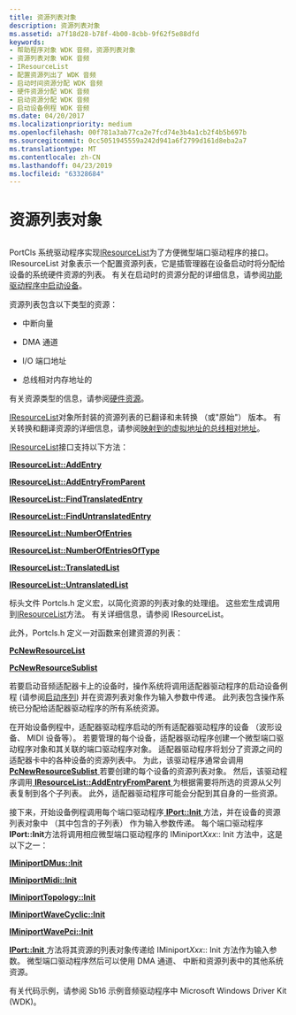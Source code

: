 ```yaml
---
title: 资源列表对象
description: 资源列表对象
ms.assetid: a7f18d28-b78f-4b00-8cbb-9f62f5e88dfd
keywords:
- 帮助程序对象 WDK 音频，资源列表对象
- 资源列表对象 WDK 音频
- IResourceList
- 配置资源列出了 WDK 音频
- 启动时间资源分配 WDK 音频
- 硬件资源分配 WDK 音频
- 启动资源分配 WDK 音频
- 启动设备例程 WDK 音频
ms.date: 04/20/2017
ms.localizationpriority: medium
ms.openlocfilehash: 00f781a3ab77ca2e7fcd74e3b4a1cb2f4b5b697b
ms.sourcegitcommit: 0cc5051945559a242d941a6f2799d161d8eba2a7
ms.translationtype: MT
ms.contentlocale: zh-CN
ms.lasthandoff: 04/23/2019
ms.locfileid: "63328684"
---
```

# <a name="resource-list-objects"></a>资源列表对象


## <span id="resource_list_objects"></span><span id="RESOURCE_LIST_OBJECTS"></span>


PortCls 系统驱动程序实现[IResourceList](https://msdn.microsoft.com/library/windows/hardware/ff536976)为了方便微型端口驱动程序的接口。 IResourceList 对象表示一个配置资源列表，它是插管理器在设备启动时将分配给设备的系统硬件资源的列表。 有关在启动时的资源分配的详细信息，请参阅[功能驱动程序中启动设备](https://msdn.microsoft.com/library/windows/hardware/ff563856)。

资源列表包含以下类型的资源：

-   中断向量

-   DMA 通道

-   I/O 端口地址

-   总线相对内存地址的

有关资源类型的信息，请参阅[硬件资源](https://msdn.microsoft.com/library/windows/hardware/ff547012)。

[IResourceList](https://msdn.microsoft.com/library/windows/hardware/ff536976)对象所封装的资源列表的已翻译和未转换 （或"原始"） 版本。 有关转换和翻译资源的详细信息，请参阅[映射到的虚拟地址的总线相对地址](https://msdn.microsoft.com/library/windows/hardware/ff554399)。

[IResourceList](https://msdn.microsoft.com/library/windows/hardware/ff536976)接口支持以下方法：

[**IResourceList::AddEntry**](https://msdn.microsoft.com/library/windows/hardware/ff536978)

[**IResourceList::AddEntryFromParent**](https://msdn.microsoft.com/library/windows/hardware/ff536981)

[**IResourceList::FindTranslatedEntry**](https://msdn.microsoft.com/library/windows/hardware/ff536982)

[**IResourceList::FindUntranslatedEntry**](https://msdn.microsoft.com/library/windows/hardware/ff536984)

[**IResourceList::NumberOfEntries**](https://msdn.microsoft.com/library/windows/hardware/ff536986)

[**IResourceList::NumberOfEntriesOfType**](https://msdn.microsoft.com/library/windows/hardware/ff536988)

[**IResourceList::TranslatedList**](https://msdn.microsoft.com/library/windows/hardware/ff536990)

[**IResourceList::UntranslatedList**](https://msdn.microsoft.com/library/windows/hardware/ff536991)

标头文件 Portcls.h 定义宏，以简化资源的列表对象的处理组。 这些宏生成调用到[IResourceList](https://msdn.microsoft.com/library/windows/hardware/ff536976)方法。 有关详细信息，请参阅 IResourceList。

此外，Portcls.h 定义一对函数来创建资源的列表：

[**PcNewResourceList**](https://msdn.microsoft.com/library/windows/hardware/ff537717)

[**PcNewResourceSublist**](https://msdn.microsoft.com/library/windows/hardware/ff537718)

若要启动音频适配器卡上的设备时，操作系统将调用适配器驱动程序的启动设备例程 (请参阅[启动序列](startup-sequence.md)) 并在资源列表对象作为输入参数中传递。 此列表包含操作系统已分配给适配器驱动程序的所有系统资源。

在开始设备例程中，适配器驱动程序启动的所有适配器驱动程序的设备 （波形设备、 MIDI 设备等）。 若要管理的每个设备，适配器驱动程序创建一个微型端口驱动程序对象和其关联的端口驱动程序对象。 适配器驱动程序将划分了资源之间的适配器卡中的各种设备的资源列表中。 为此，该驱动程序通常会调用[ **PcNewResourceSublist** ](https://msdn.microsoft.com/library/windows/hardware/ff537718)若要创建的每个设备的资源列表对象。 然后，该驱动程序调用[ **IResourceList::AddEntryFromParent** ](https://msdn.microsoft.com/library/windows/hardware/ff536981)为根据需要将所选的资源从父列表复制到各个子列表。 此外，适配器驱动程序可能会分配到其自身的一些资源。

接下来，开始设备例程调用每个端口驱动程序[ **IPort::Init** ](https://msdn.microsoft.com/library/windows/hardware/ff536943)方法，并在设备的资源列表对象中 （其中包含的子列表） 作为输入参数传递。 每个端口驱动程序**IPort::Init**方法将调用相应微型端口驱动程序的 IMiniport*Xxx*:: Init 方法中，这是以下之一：

[**IMiniportDMus::Init**](https://msdn.microsoft.com/library/windows/hardware/ff536700)

[**IMiniportMidi::Init**](https://msdn.microsoft.com/library/windows/hardware/ff536709)

[**IMiniportTopology::Init**](https://msdn.microsoft.com/library/windows/hardware/ff536713)

[**IMiniportWaveCyclic::Init**](https://msdn.microsoft.com/library/windows/hardware/ff536722)

[**IMiniportWavePci::Init**](https://msdn.microsoft.com/library/windows/hardware/ff536734)

[ **IPort::Init** ](https://msdn.microsoft.com/library/windows/hardware/ff536943)方法将其资源的列表对象传递给 IMiniport*Xxx*:: Init 方法作为输入参数。 微型端口驱动程序然后可以使用 DMA 通道、 中断和资源列表中的其他系统资源。

有关代码示例，请参阅 Sb16 示例音频驱动程序中 Microsoft Windows Driver Kit (WDK)。

 

 




